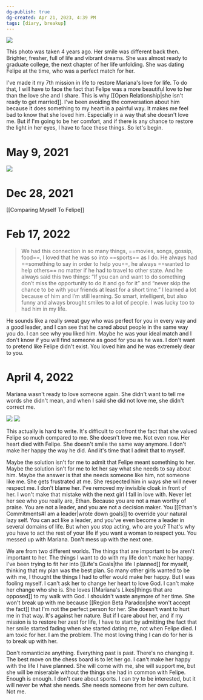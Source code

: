 ```yaml
---
dg-publish: true
dg-created: Apr 21, 2023, 4:39 PM
tags: [diary, breakup]
---
```


![](https://lh3.googleusercontent.com/fy3isur1k8NwQuN1uM8OQJpTdb_7J_CkKWaCUriLvU5-4XLc-urhyqrmeIcglNPlARhpcgqjujg_uaM5TZvp4lzLJQqiNQNzYAfz36p75AA4WIDtsRGRLIdiu-L6Qt8oWdgVIfYCDgidDg_yfZIjYUgbO00BVUYQOtBTBW8Vb9jTKIdOKSZ6_5QAQFxy_27b-JlxnAYiQ2W4XvQq4-r_AA3x0_DXlVAcIfzd-wZCnE7IEy0Z-n2jkCUT_g3h-8hB-swDJxCslZhlpltkf19LdsPwD7a1QRPUIKDpND518BeTVmMs4YvTmanVRgxEO_YnU5WQn1wrijnIW4A8-jcktf0vh3tIYhNJdxpd2P_GUIePqT3gcjhnd7SLqNizAU2bOI16s0I084AdpaYOGv1BrlfR9YlZcq6DpCt02042W2Z3kLDeuNGy4r2CG7Wh4GagbjIpP9ojwtMAaFt8M4wGe5MYSqIBtMszbBaFXucy1CC7_JMUQuuQHYyrzCsETFRajNX0WY6OIrSxCp0IgIDSUwT8RzlRAXZ8MII8hmy3seCYfnv6bbw-MOyvHlTjHaMaxEXWWPhx54yFYrvuDKo9twDg_EYFIHb82t_2i1ngUa3J6kz6pjMzVVkIFZSeyGR6ACc4Xv0FccX3xkxXIW4MEEK2sNTdwU7Wb70HXcAcxjQXRBii7Zy0DrpY2ht5AIgH_b5ko56GkSDXQCWA7lL6OUmCF0HKc_oo7G2YFqEWWuxCDoIcCZXlQ2BwyIity5PtGtvaTlJYa4GY52N9OB7p0_AhvyWjoYrOkRCejrvz9Ocu9xI7jFIslDTaGOdUU3DOTYzPWdovddeYPV9EIX9s6bXmoXF2JrmLEkeBi1NEyVFzvKpdrWJP6MHUXq6gGBe1H7jV0WFSUZVgcpVe7DRPmtAey_5TJ5e0pJKFiMv0afSgXiu0xOk06TQTbpycT3ixKWXR5VqOrNyAbdeea6p4=w894-h671-s-no?authuser=1)

This photo was taken 4 years ago. Her smile was different back then. Brighter, fresher, full of life and vibrant dreams. She was almost ready to graduate college, the next chapter of her life unfolding. She was dating Felipe at the time, who was a perfect match for her.

I've made it my 7th mission in life to restore Mariana's love for life. To do that, I will have to face the fact that Felipe was a more beautiful love to her than the love she and I share. This is why [[Open Relationship|she isn't ready to get married]]. I've been avoiding the conversation about him because it does something to my heart in a painful way. It makes me feel bad to know that she loved him. Especially in a way that she doesn't love me. But if I'm going to be her comfort, and if there is any chance to restore the light in her eyes, I have to face these things. So let's begin.

# May 9, 2021

![](https://lh3.googleusercontent.com/YvUhK6OfLtuMcDC2CzhnyS3EbPHNBvIGrjZ3LEIvJ8QlHE2Tz5X95IJjytgQLD0oS1rOyboxyERcrDp1xo_N5NHPjiRGo4po2KrNmv9byJAYRRXYBX0whl68tWyboNUv3_gqRphEKBTE7t6hLxxHrURLn6DzCFW3N_pwYrgmgR854C9pLFGgVTs-vV5dUH8GHGuM3i-DJ7FR6SabvHFakd6Tp36lCel2uXwnwxA6bDYMEKik8B3lI9TS5Kjlr3FqQKKlgMbIKyZpDO0MHfFT3r8SUQxBbE4Z5lRtyVo9g_DJCXaoizzzDC1n7SZIc9uubfwJrNYfbp_Ng4r1gurimAUBY65O2j5Hxus1krnW05LB1ReSmiR_abDAwoUIFMAQ0g-f6xGkhN67oki7g-VLOrVSOF-_ubKFCL4P4UwxIKTdSMQckS0S6qlOgU6zZI7MVajkjdAxFtq-gbF01z_T7eziFvx3EqfrCpkJJS5ZdPdZLTTIiEL2_Mr_qsBDy2JM1eZKBzkDuiDrvNnF_tPkkE4euF1_7jCvhWiRCQXUuvVBb_BCKD1SkhoswMYWmc5_NenBEu3Jbqv5Qs9IrtQbbWttiI62ev2rCXb0Dboin8YV0aChfvbT5CPoDfSn4upscdkJdt_cDhhgkfTqCJvbA_gK1l68fw9jUvBqfllPl7K-V4ziVVLFw_Lyn2qo6OU0_ZS58rMeywtiTa46WzNLvyEYypTtw_jd_x1vD0_jsr6NfmUPr6qOPzcUpiCfP_10WzbWMph0Q9taRKRm2rNmpd0WHQazzgwMM1JWUv1OIArQJwUZBS4JQOvZzdZ0igubxGWJuvYnjjv97NiJoCn2SM4y0BMx3jIS4Xb2BLe7ALiRbsBCcrmL48JkvNiq7xnI6bxqfjfu93Jy-T9Fp3D98Fc4kYcV7ITkuH29U8DeeLj8Hwz64W8HhqfvlNdJdbF6Fok35thiVnjl-UCn7gIv=w767-h1255-s-no?authuser=1)

# Dec 28, 2021

[[Comparing Myself To Felipe]]

# Feb 17, 2022
> We had this connection in so many things, ==movies, songs, gossip, food==, I loved that he was so into ==sports== as I do. He always had ==something to say in order to help you==, he always ==wanted to help others== no matter if he had to travel to other state. And he always said this two things: “If you can and want to do something don’t miss the opportunity to do it and go for it” and “never skip the chance to be with your friends at least for a short time.” I learned a lot because of him and I’m still learning. So smart, intelligent, but also funny and always brought smiles to a lot of people. I was lucky too to had him in my life.

He sounds like a really sweat guy who was perfect for you in every way and a good leader, and I can see that he cared about people in the same way you do. I can see why you liked him. Maybe he was your ideal match and I don't know if you will find someone as good for you as he was. I don't want to pretend like Felipe didn't exist. You loved him and he was extremely dear to you.

# April 4, 2022
Mariana wasn't ready to love someone again. She didn't want to tell me words she didn't mean, and when I said she did not love me, she didn't correct me.

![](https://i.imgur.com/fhc49Ny.png)
![](https://i.imgur.com/R7NtSv4.png)

This actually is hard to write. It's difficult to confront the fact that she valued Felipe so much compared to me. She doesn't love me. Not even now. Her heart died with Felipe. She doesn't smile the same way anymore. I don't make her happy the way he did. And it's time that I admit that to myself.

Maybe the solution isn't for me to admit that Felipe meant something to her. Maybe the solution isn't for me to let her say what she needs to say about him. Maybe the answer is that she needs someone like him, not someone like me. She gets frustrated at me. She respected him in ways she will never respect me. I don't blame her. I've removed my invisible cloak in front of her. I won't make that mistake with the next girl I fall in love with. Never let her see who you really are, Ethan. Because you are not a man worthy of praise. You are not a leader, and you are not a decision maker. You [[Ethan's Commitments#I am a leader|wrote down goals]] to override your natural lazy self. You can act like a leader, and you've even become a leader in several domains of life. But when you stop acting, who are you? That's why you have to act the rest of your life if you want a woman to respect you. You messed up with Mariana. Don't mess up with the next one.

We are from two different worlds. The things that are important to be aren't important to her. The things I want to do with my life don't make her happy. I've been trying to fit her into [[Life's Goals|the life I planned]] for myself, thinking that my plan was the best plan. So many other girls wanted to be with me, I thought the things I had to offer would make her happy. But I was fooling myself. I can't ask her to change her heart to love God. I can't make her change who she is. She loves [[Mariana's Likes|things that are opposed]] to my walk with God. I shouldn't waste anymore of her time. She won't break up with me because [[Region Beta Paradox|she won't accept the fact]] that I'm not the perfect person for her. She doesn't want to hurt me in that way. It's against her nature. But if I care about her, and if my mission is to restore her zest for life, I have to start by admitting the fact that her smile started fading when she started dating me, not when Felipe died. I am toxic for her. I am the problem. The most loving thing I can do for her is to break up with her.

Don't romanticize anything. Everything past is past. There's no changing it. The best move on the chess board is to let her go. I can't make her happy with the life I have planned. She will come with me, she will support me, but she will be miserable without the things she had in common with Felipe. Enough is enough. I don't care about sports. I can try to be interested, but it will never be what she needs. She needs someone from her own culture. Not me.